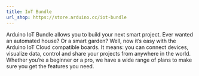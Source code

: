 ```yaml
---
title: IoT Bundle
url_shop: https://store.arduino.cc/iot-bundle
---
```


Arduino IoT Bundle allows you to build your next smart project. Ever wanted an automated house? Or a smart garden? Well, now it’s easy with the Arduino IoT Cloud compatible boards. It means: you can connect devices, visualize data, control and share your projects from anywhere in the world. Whether you’re a beginner or a pro, we have a wide range of plans to make sure you get the features you need.